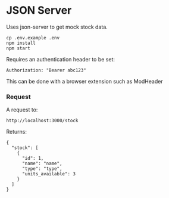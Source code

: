 # JSON Server

Uses json-server to get mock stock data.

```
cp .env.example .env
npm install
npm start
```

Requires an authentication header to be set:

```
Authorization: "Bearer abc123"
```

This can be done with a browser extension such as ModHeader

### Request

A request to:

```
http://localhost:3000/stock
```

Returns:

```
{
  "stock": [
    {
      "id": 1,
      "name": "name",
      "type": "type",
      "units_available": 3
    }
  ]
}
```

